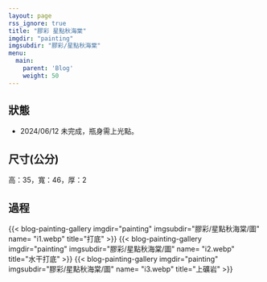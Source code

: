 ```yaml
---
layout: page
rss_ignore: true
title: "膠彩 星點秋海棠"
imgdir: "painting"
imgsubdir: "膠彩/星點秋海棠"
menu:
  main:
    parent: 'Blog'
    weight: 50
---
```

## **狀態** ##
* 2024/06/12 未完成，瓶身需上光點。

## **尺寸(公分)** ##
高：35，寬：46，厚：2


## **過程** ##
{{< blog-painting-gallery imgdir="painting" imgsubdir="膠彩/星點秋海棠/圖" name= "i1.webp" title="打底" >}}
{{< blog-painting-gallery imgdir="painting" imgsubdir="膠彩/星點秋海棠/圖" name= "i2.webp" title="水干打底" >}}
{{< blog-painting-gallery imgdir="painting" imgsubdir="膠彩/星點秋海棠/圖" name= "i3.webp" title="上礦岩" >}}

